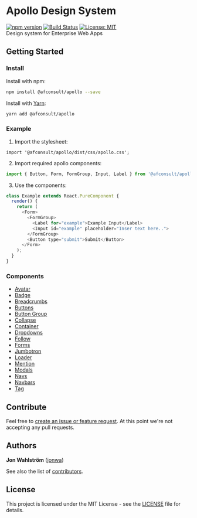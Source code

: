 # Apollo Design System
[![npm version](https://badge.fury.io/js/%40afconsult%2Fapollo.svg)](https://badge.fury.io/js/%40afconsult%2Fapollo)
[![Build Status](https://travis-ci.org/afconsult/apollo.svg?branch=develop)](https://travis-ci.org/afconsult/apollo)
[![License: MIT](https://img.shields.io/badge/License-MIT-yellow.svg)](https://opensource.org/licenses/MIT)
<br />
Design system for Enterprise Web Apps

## Getting Started
### Install
Install with npm:
```bash
npm install @afconsult/apollo --save
```
Install with [Yarn](https://yarnpkg.com/en/):
```bash
yarn add @afconsult/apollo
```

### Example
1. Import the stylesheet:
```javscript
import '@afconsult/apollo/dist/css/apollo.css';
```

2. Import required apollo components:
```javascript
import { Button, Form, FormGroup, Input, Label } from '@afconsult/apollo';
```

3. Use the components:
```javascript
class Example extends React.PureComponent {
  render() {
    return (
      <Form>
        <FormGroup>
          <Label for="example">Example Input</Label>
          <Input id="example" placeholder="Inser text here..">
        </FormGroup>
        <Button type="submit">Submit</Button>
      </Form>
    );
  }
}
```

### Components
- [Avatar](./src/components/Avatar)
- [Badge](./src/components/Badge)
- [Breadcrumbs](./src/components/Breadcrumbs)
- [Buttons](./src/components/Button)
- [Button Group](./src/components/ButtonGroup)
- [Collapse](./src/components/Collapse)
- [Container](./src/components/Container)
- [Dropdowns](./src/components/Dropdown)
- [Follow](./src/components/Follow)
- [Forms](./src/components/Form)
- [Jumbotron](./src/components/Jumbotron)
- [Loader](./src/components/Loader)
- [Mention](./src/components/Mention)
- [Modals](./src/components/Modal)
- [Navs](./src/components/Nav)
- [Navbars](./src/components/Navbar)
- [Tag](./src/components/Tag)

## Contribute
Feel free to [create an issue or feature request](https://github.com/afconsult/apollo/issues/new).
At this point we're not accepting any pull requests.

## Authors
**Jon Wahlström** ([jonwa](https://github.com/jonwa))

See also the list of [contributors](https://github.com/afconsult/apollo/contributors).

## License
This project is licensed under the MIT License - see the [LICENSE](LICENSE) file for details.
